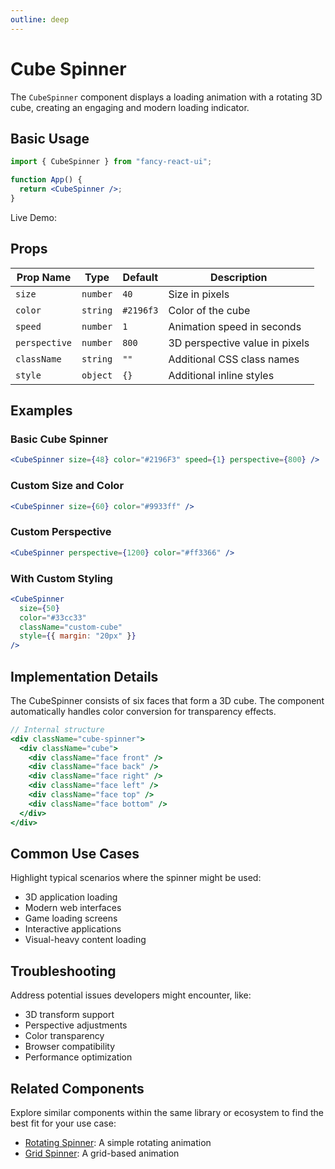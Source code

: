 ```yaml
---
outline: deep
---
```


# Cube Spinner

The `CubeSpinner` component displays a loading animation with a rotating 3D cube, creating an engaging and modern loading indicator.

## Basic Usage

```jsx
import { CubeSpinner } from "fancy-react-ui";

function App() {
  return <CubeSpinner />;
}
```

Live Demo:

<CubeWrapper />

## Props

| Prop Name     | Type     | Default   | Description                    |
| ------------- | -------- | --------- | ------------------------------ |
| `size`        | `number` | `40`      | Size in pixels                 |
| `color`       | `string` | `#2196f3` | Color of the cube              |
| `speed`       | `number` | `1`       | Animation speed in seconds     |
| `perspective` | `number` | `800`     | 3D perspective value in pixels |
| `className`   | `string` | `""`      | Additional CSS class names     |
| `style`       | `object` | `{}`      | Additional inline styles       |

## Examples

### Basic Cube Spinner

```jsx
<CubeSpinner size={48} color="#2196F3" speed={1} perspective={800} />
```

### Custom Size and Color

```jsx
<CubeSpinner size={60} color="#9933ff" />
```

### Custom Perspective

```jsx
<CubeSpinner perspective={1200} color="#ff3366" />
```

### With Custom Styling

```jsx
<CubeSpinner
  size={50}
  color="#33cc33"
  className="custom-cube"
  style={{ margin: "20px" }}
/>
```

## Implementation Details

The CubeSpinner consists of six faces that form a 3D cube. The component automatically handles color conversion for transparency effects.

```jsx
// Internal structure
<div className="cube-spinner">
  <div className="cube">
    <div className="face front" />
    <div className="face back" />
    <div className="face right" />
    <div className="face left" />
    <div className="face top" />
    <div className="face bottom" />
  </div>
</div>
```

## Common Use Cases

Highlight typical scenarios where the spinner might be used:

- 3D application loading
- Modern web interfaces
- Game loading screens
- Interactive applications
- Visual-heavy content loading

## Troubleshooting

Address potential issues developers might encounter, like:

- 3D transform support
- Perspective adjustments
- Color transparency
- Browser compatibility
- Performance optimization

## Related Components

Explore similar components within the same library or ecosystem to find the best fit for your use case:

- [Rotating Spinner](/loaders/rotating-spinner.html): A simple rotating animation
- [Grid Spinner](/loaders/grid-spinner.html): A grid-based animation
